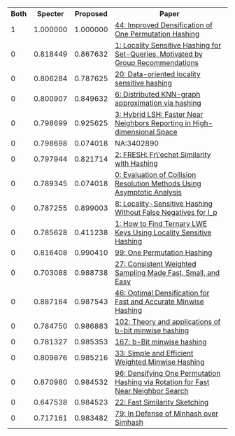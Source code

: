 <html><table><tr>
<th>Both</th>
<th>Specter</th>
<th>Proposed</th>
<th>Paper</th>
</tr>
<tr>
<td>1</td>
<td>1.000000</td>
<td>1.000000</td>
<td><a href="https://www.semanticscholar.org/paper/1b16571a4bbdcb916b250d3640e683700de143b8">44: Improved Densification of One Permutation Hashing</a></td>
</tr>
<tr>
<td>0</td>
<td>0.818449</td>
<td>0.867632</td>
<td><a href="https://www.semanticscholar.org/paper/6e104f4f8ac674d35720ec7c0ccafbfa5c902c02">1: Locality Sensitive Hashing for Set-Queries, Motivated by Group Recommendations</a></td>
</tr>
<tr>
<td>0</td>
<td>0.806284</td>
<td>0.787625</td>
<td><a href="https://www.semanticscholar.org/paper/456bc56efe30b4a24a7fdb39b74eadb0e0e0f8db">20: Data-oriented locality sensitive hashing</a></td>
</tr>
<tr>
<td>0</td>
<td>0.800907</td>
<td>0.849632</td>
<td><a href="https://www.semanticscholar.org/paper/b4d6b5b711dfcfa84e9257ca0f14a15d667d2660">6: Distributed KNN-graph approximation via hashing</a></td>
</tr>
<tr>
<td>0</td>
<td>0.798699</td>
<td>0.925625</td>
<td><a href="https://www.semanticscholar.org/paper/47ef6b70d7b8b1984e17889e9e1d2dea7aaa6237">3: Hybrid LSH: Faster Near Neighbors Reporting in High-dimensional Space</a></td>
</tr>
<tr>
<td>0</td>
<td>0.798698</td>
<td>0.074018</td>
<td>NA:3402890</td>
</tr>
<tr>
<td>0</td>
<td>0.797944</td>
<td>0.821714</td>
<td><a href="https://www.semanticscholar.org/paper/4ca8b7900234028417522d6a8d6b4ab766bfa14a">2: FRESH: Fr\'echet Similarity with Hashing</a></td>
</tr>
<tr>
<td>0</td>
<td>0.789345</td>
<td>0.074018</td>
<td><a href="https://www.semanticscholar.org/paper/f3647291bd14a622cc39767d814b41681685f4a0">0: Evaluation of Collision Resolution Methods Using Asymptotic Analysis</a></td>
</tr>
<tr>
<td>0</td>
<td>0.787255</td>
<td>0.899003</td>
<td><a href="https://www.semanticscholar.org/paper/4b27653d1a23559e042d893f5261d52a21e4ec04">8: Locality-Sensitive Hashing Without False Negatives for l_p</a></td>
</tr>
<tr>
<td>0</td>
<td>0.785628</td>
<td>0.411238</td>
<td><a href="https://www.semanticscholar.org/paper/6237fcf674bd0d8e4eb9074c897900aa3a5bba55">1: How to Find Ternary LWE Keys Using Locality Sensitive Hashing</a></td>
</tr>
<tr>
<td>0</td>
<td>0.816408</td>
<td>0.990410</td>
<td><a href="https://www.semanticscholar.org/paper/a25ffed05d66950ee3ca99ce0625621d5d104d87">99: One Permutation Hashing</a></td>
</tr>
<tr>
<td>0</td>
<td>0.703088</td>
<td>0.988738</td>
<td><a href="https://www.semanticscholar.org/paper/26f03040cd2c82f1e1c4283a2b37b4d6deb9e4ed">27: Consistent Weighted Sampling Made Fast, Small, and Easy</a></td>
</tr>
<tr>
<td>0</td>
<td>0.887164</td>
<td>0.987543</td>
<td><a href="https://www.semanticscholar.org/paper/f6d9a6f650f063a9eec726679e236b3dcb485261">46: Optimal Densification for Fast and Accurate Minwise Hashing</a></td>
</tr>
<tr>
<td>0</td>
<td>0.784750</td>
<td>0.986883</td>
<td><a href="https://www.semanticscholar.org/paper/76e3e31f9f6aef622ec3f51744a260fe3a38b5a9">102: Theory and applications of b-bit minwise hashing</a></td>
</tr>
<tr>
<td>0</td>
<td>0.781327</td>
<td>0.985353</td>
<td><a href="https://www.semanticscholar.org/paper/857f97145faacea7b8447391818bd5016b01c911">167: b-Bit minwise hashing</a></td>
</tr>
<tr>
<td>0</td>
<td>0.809876</td>
<td>0.985216</td>
<td><a href="https://www.semanticscholar.org/paper/8b1aa504c80d713572f05986ab7f8ba55a836e77">33: Simple and Efficient Weighted Minwise Hashing</a></td>
</tr>
<tr>
<td>0</td>
<td>0.870980</td>
<td>0.984532</td>
<td><a href="https://www.semanticscholar.org/paper/6d552d38404a5e01d142322c456c50ffaf3d3a1f">96: Densifying One Permutation Hashing via Rotation for Fast Near Neighbor Search</a></td>
</tr>
<tr>
<td>0</td>
<td>0.647538</td>
<td>0.984523</td>
<td><a href="https://www.semanticscholar.org/paper/5d7fa39e4b66dde12264d6d42c93ac4bfa83f3ff">22: Fast Similarity Sketching</a></td>
</tr>
<tr>
<td>0</td>
<td>0.717161</td>
<td>0.983482</td>
<td><a href="https://www.semanticscholar.org/paper/c8c3cd883f73ae6fe465f6c8d4f7f96c8bbe989e">79: In Defense of Minhash over Simhash</a></td>
</tr>
</table></html>
